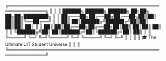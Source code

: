    ╔══════════════════════════════════════════════════════════════╗
   ║                                                              ║
   ║    ██████╗ ██████╗ ██████╗ ██╗██╗   ██╗██╗████████╗          ║
   ║   ██╔═══██╗██╔══██╗██╔══██╗██║██║   ██║██║╚══██╔══╝          ║
   ║   ██║   ██║██████╔╝██████╔╝██║██║   ██║██║   ██║             ║
   ║   ██║   ██║██╔══██╗██╔══██╗██║██║   ██║██║   ██║             ║
   ║   ╚██████╔╝██║  ██║██████╔╝██║╚██████╔╝██║   ██║             ║
   ║    ╚═════╝ ╚═╝  ╚═╝╚═════╝ ╚═╝ ╚═════╝ ╚═╝   ╚═╝             ║
   ║                                                              ║
   ║              🎓 The Ultimate UIT Student Universe            ║
   ║                                                              ║
   ╚══════════════════════════════════════════════════════════════╝
